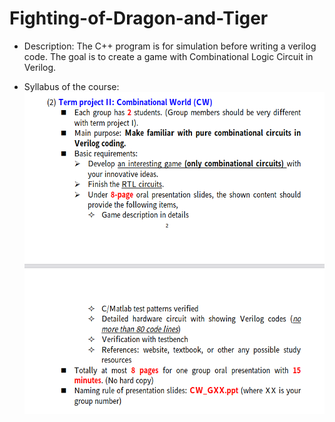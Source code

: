 # Fighting-of-Dragon-and-Tiger
- Description:
The C++ program is for simulation before writing a verilog code. The goal is to create a game with Combinational Logic Circuit in Verilog.



- Syllabus of the course:
![image](./project.png)
